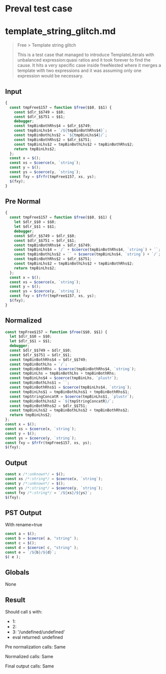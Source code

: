 # Preval test case

# template_string_glitch.md

> Free > Template string glitch
>
> This is a test case that managed to introduce TemplateLiterals with unbalanced expression:quasi ratios and it took forever to find the cause.
> It hits a very specific case inside freeNested where it merges a template with
> two expressions and it was assuming only one expression would be necessary.

## Input

`````js filename=intro
{
  const tmpFree$157 = function $free($$0, $$1) {
    const $dlr_$$749 = $$0;
    const $dlr_$$751 = $$1;
    debugger;
    const tmpBinBothRhs$4 = $dlr_$$749;
    const tmpBinLhs$4 = `/${tmpBinBothRhs$4}`;
    const tmpBinBothLhs$2 = `${tmpBinLhs$4}/`;
    const tmpBinBothRhs$2 = $dlr_$$751;
    const tmpBinLhs$2 = tmpBinBothLhs$2 + tmpBinBothRhs$2;
    return tmpBinLhs$2;
  };
  const x = $();
  const xs = $coerce(x, `string`);
  const y = $();
  const ys = $coerce(y, `string`);
  const fxy = $frfr(tmpFree$157, xs, ys);
  $(fxy);
}
`````

## Pre Normal


`````js filename=intro
{
  const tmpFree$157 = function $free($$0, $$1) {
    let $dlr_$$0 = $$0;
    let $dlr_$$1 = $$1;
    debugger;
    const $dlr_$$749 = $dlr_$$0;
    const $dlr_$$751 = $dlr_$$1;
    const tmpBinBothRhs$4 = $dlr_$$749;
    const tmpBinLhs$4 = `/` + $coerce(tmpBinBothRhs$4, `string`) + ``;
    const tmpBinBothLhs$2 = `` + $coerce(tmpBinLhs$4, `string`) + `/`;
    const tmpBinBothRhs$2 = $dlr_$$751;
    const tmpBinLhs$2 = tmpBinBothLhs$2 + tmpBinBothRhs$2;
    return tmpBinLhs$2;
  };
  const x = $();
  const xs = $coerce(x, `string`);
  const y = $();
  const ys = $coerce(y, `string`);
  const fxy = $frfr(tmpFree$157, xs, ys);
  $(fxy);
}
`````

## Normalized


`````js filename=intro
const tmpFree$157 = function $free($$0, $$1) {
  let $dlr_$$0 = $$0;
  let $dlr_$$1 = $$1;
  debugger;
  const $dlr_$$749 = $dlr_$$0;
  const $dlr_$$751 = $dlr_$$1;
  const tmpBinBothRhs$4 = $dlr_$$749;
  const tmpBinBothLhs = `/`;
  const tmpBinBothRhs = $coerce(tmpBinBothRhs$4, `string`);
  const tmpBinLhs = tmpBinBothLhs + tmpBinBothRhs;
  const tmpBinLhs$4 = $coerce(tmpBinLhs, `plustr`);
  const tmpBinBothLhs$1 = ``;
  const tmpBinBothRhs$1 = $coerce(tmpBinLhs$4, `string`);
  const tmpBinLhs$1 = tmpBinBothLhs$1 + tmpBinBothRhs$1;
  const tmpStringConcatR = $coerce(tmpBinLhs$1, `plustr`);
  const tmpBinBothLhs$2 = `${tmpStringConcatR}/`;
  const tmpBinBothRhs$2 = $dlr_$$751;
  const tmpBinLhs$2 = tmpBinBothLhs$2 + tmpBinBothRhs$2;
  return tmpBinLhs$2;
};
const x = $();
const xs = $coerce(x, `string`);
const y = $();
const ys = $coerce(y, `string`);
const fxy = $frfr(tmpFree$157, xs, ys);
$(fxy);
`````

## Output


`````js filename=intro
const x /*:unknown*/ = $();
const xs /*:string*/ = $coerce(x, `string`);
const y /*:unknown*/ = $();
const ys /*:string*/ = $coerce(y, `string`);
const fxy /*:string*/ = `/${xs}/${ys}`;
$(fxy);
`````

## PST Output

With rename=true

`````js filename=intro
const a = $();
const b = $coerce( a, "string" );
const c = $();
const d = $coerce( c, "string" );
const e = `/${b}/${d}`;
$( e );
`````

## Globals

None

## Result

Should call `$` with:
 - 1: 
 - 2: 
 - 3: '/undefined/undefined'
 - eval returned: undefined

Pre normalization calls: Same

Normalized calls: Same

Final output calls: Same
